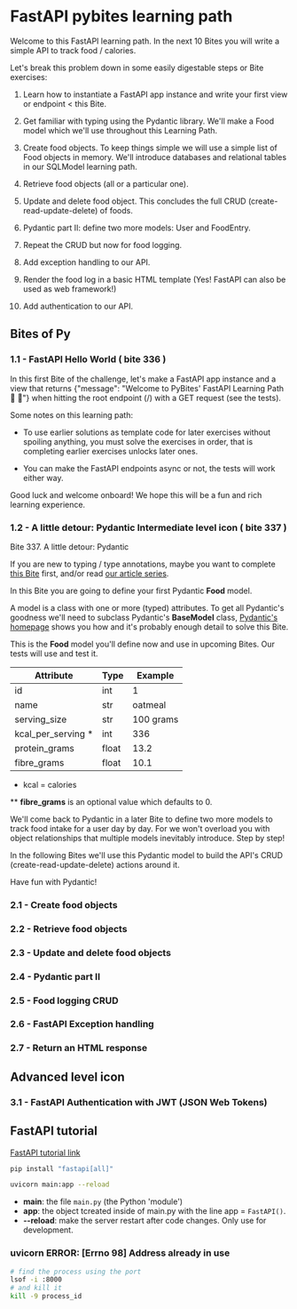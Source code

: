 # FastAPI pybites learning path

Welcome to this FastAPI learning path. In the next 10 Bites you will write a simple API to track food / calories.

Let's break this problem down in some easily digestable steps or Bite exercises:

1. Learn how to instantiate a FastAPI app instance and write your first view or endpoint < this Bite.

2. Get familiar with typing using the Pydantic library. We'll make a Food model which we'll use throughout this Learning Path.

3. Create food objects. To keep things simple we will use a simple list of Food objects in memory. We'll introduce databases and relational tables in our SQLModel learning path.

4. Retrieve food objects (all or a particular one).

5. Update and delete food object. This concludes the full CRUD (create-read-update-delete) of foods.

6. Pydantic part II: define two more models: User and FoodEntry.

7. Repeat the CRUD but now for food logging.

8. Add exception handling to our API.

9. Render the food log in a basic HTML template (Yes! FastAPI can also be used as web framework!)

10. Add authentication to our API.

## Bites of Py

### 1.1 - FastAPI Hello World ( bite 336 )

In this first Bite of the challenge, let's make a FastAPI app instance and a view that returns {"message": "Welcome to PyBites' FastAPI Learning Path 🐍 🎉"} when hitting the root endpoint (/) with a GET request (see the tests).

Some notes on this learning path:

- To use earlier solutions as template code for later exercises without spoiling anything, you must solve the exercises in order, that is completing earlier exercises unlocks later ones.

- You can make the FastAPI endpoints async or not, the tests will work either way.

Good luck and welcome onboard! We hope this will be a fun and rich learning experience.

### 1.2 - A little detour: Pydantic Intermediate level icon ( bite 337 )

Bite 337. A little detour: Pydantic

If you are new to typing / type annotations, maybe you want to complete [this Bite](https://codechalleng.es/bites/203/) first, and/or read [our article series](https://pybit.es/articles/code-better-with-type-hints-part-1/).

In this Bite you are going to define your first Pydantic **Food** model.

A model is a class with one or more (typed) attributes. To get all Pydantic's goodness we'll need to subclass Pydantic's **BaseModel** class, [Pydantic's homepage](https://pydantic-docs.helpmanual.io/) shows you how and it's probably enough detail to solve this Bite.

This is the **Food** model you'll define now and use in upcoming Bites. Our tests will use and test it.

| Attribute          | Type  | Example   |
| ------------------ | ----- | --------- |
| id                 | int   | 1         |
| name               | str   | oatmeal   |
| serving_size       | str   | 100 grams |
| kcal_per_serving * | int   | 336       |
| protein_grams      | float | 13.2      |
| fibre_grams        | float | 10.1      |

* kcal = calories

** **fibre_grams** is an optional value which defaults to 0.

We'll come back to Pydantic in a later Bite to define two more models to track food intake for a user day by day. For we won't overload you with object relationships that multiple models inevitably introduce. Step by step!

In the following Bites we'll use this Pydantic model to build the API's CRUD (create-read-update-delete) actions around it.

Have fun with Pydantic!

### 2.1 - Create food objects
### 2.2 - Retrieve food objects
### 2.3 - Update and delete food objects
### 2.4 - Pydantic part II
### 2.5 - Food logging CRUD
### 2.6 - FastAPI Exception handling
### 2.7 - Return an HTML response

## Advanced level icon

### 3.1 - FastAPI Authentication with JWT (JSON Web Tokens)

## FastAPI tutorial

[FastAPI tutorial link](https://fastapi.tiangolo.com/tutorial/)

```bash
pip install "fastapi[all]"
```

```bash
uvicorn main:app --reload
```

- **main**: the file `main.py` (the Python 'module')
- **app**:  the object tcreated inside of main.py with the line app = `FastAPI()`.
- **--reload**: make the server restart after code changes.  Only use for development.

### uvicorn ERROR: [Errno 98] Address already in use

```bash
# find the process using the port
lsof -i :8000
# and kill it
kill -9 process_id
```
